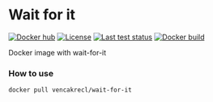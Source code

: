# Wait for it

[![Docker hub][version]](https://hub.docker.com/r/vencakrecl/wait-for-it)
[![License][license]](https://github.com/VencaKrecl/wait-for-it/blob/master/LICENSE)
[![Last test status][ci]](https://github.com/VencaKrecl/wait-for-it/actions?query=workflow%3Adocker-image)
[![Docker build][docker-build]](https://hub.docker.com/r/vencakrecl/wait-for-it/builds)

Docker image with wait-for-it

### How to use
```bash
docker pull vencakrecl/wait-for-it
```

[version]: https://img.shields.io/docker/v/vencakrecl/wait-for-it
[license]: https://img.shields.io/badge/License-MIT-green.svg
[ci]: https://img.shields.io/github/workflow/status/VencaKrecl/wait-for-it/Docker%20Image%20CI
[docker-build]: https://img.shields.io/docker/cloud/build/vencakrecl/wait-for-it